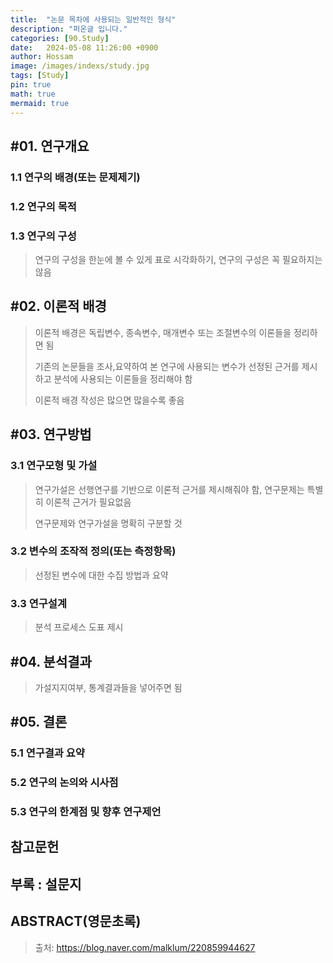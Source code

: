 ```yaml
---
title:  "논문 목차에 사용되는 일반적인 형식"
description: "퍼온글 입니다."
categories: [90.Study]
date:   2024-05-08 11:26:00 +0900
author: Hossam
image: /images/indexs/study.jpg
tags: [Study]
pin: true
math: true
mermaid: true
---
```


## #01. 연구개요

### 1.1 연구의 배경(또는 문제제기)

### 1.2 연구의 목적

### 1.3 연구의 구성

> 연구의 구성을 한눈에 볼 수 있게 표로 시각화하기, 연구의 구성은 꼭 필요하지는 않음


## #02. 이론적 배경

> 이론적 배경은 독립변수, 종속변수, 매개변수 또는 조절변수의 이론들을 정리하면 됨
>
> 기존의 논문들을 조사,요약하여 본 연구에 사용되는 변수가 선정된 근거를 제시하고 분석에 사용되는 이론들을 정리해야 함
>
> ​이론적 배경 작성은 많으면 많을수록 좋음



## #03. 연구방법

### 3.1 연구모형 및 가설

> 연구가설은 선행연구를 기반으로 이론적 근거를 제시해줘야 함, 연구문제는 특별히 이론적 근거가 필요없음
>
> 연구문제와 연구가설을 명확히 구분할 것

### 3.2 변수의 조작적 정의(또는 측정항목)

> 선정된 변수에 대한 수집 방법과 요약

### 3.3 연구설계

> 분석 프로세스 도표 제시

## #04. 분석결과

> 가설지지여부, 통계결과들을 넣어주면 됨

## #05. 결론

### 5.1 연구결과 요약

### 5.2 연구의 논의와 시사점

### 5.3 연구의 한계점 및 향후 연구제언



## 참고문헌

## 부록 : 설문지

## ABSTRACT(영문초록)



> 출처: https://blog.naver.com/malklum/220859944627